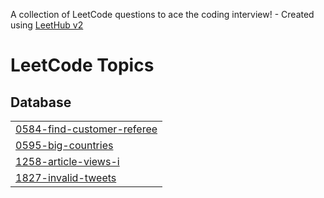A collection of LeetCode questions to ace the coding interview! - Created using [LeetHub v2](https://github.com/arunbhardwaj/LeetHub-2.0)
<!---LeetCode Topics Start-->
# LeetCode Topics
## Database
|  |
| ------- |
| [0584-find-customer-referee](https://github.com/truongphuongthao1808/SQL-Leetcode-Solutions/tree/master/0584-find-customer-referee) |
| [0595-big-countries](https://github.com/truongphuongthao1808/SQL-Leetcode-Solutions/tree/master/0595-big-countries) |
| [1258-article-views-i](https://github.com/truongphuongthao1808/SQL-Leetcode-Solutions/tree/master/1258-article-views-i) |
| [1827-invalid-tweets](https://github.com/truongphuongthao1808/SQL-Leetcode-Solutions/tree/master/1827-invalid-tweets) |
<!---LeetCode Topics End-->